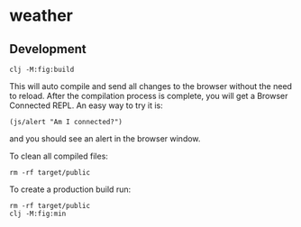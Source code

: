 # weather


## Development

```shell
clj -M:fig:build
```

This will auto compile and send all changes to the browser without the
need to reload. After the compilation process is complete, you will
get a Browser Connected REPL. An easy way to try it is:

```shell
(js/alert "Am I connected?")

```

and you should see an alert in the browser window.

To clean all compiled files:

```shell
rm -rf target/public
```

To create a production build run:

```shell
rm -rf target/public
clj -M:fig:min

```
